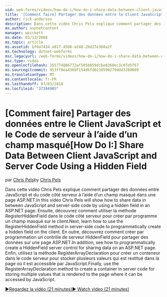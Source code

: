 ```yaml
---
uid: web-forms/videos/how-do-i/how-do-i-share-data-between-client-javascript-and-server-code-using-a-hidden-field
title: '[Comment faire] Partager des données entre le Client JavaScript et le Code de serveur à l’aide d’un champ masqué | Microsoft Docs'
author: rick-anderson
description: Dans cette vidéo Chris Pels explique comment partager des données entre JavaScript et du code côté serveur à l’aide d’un champ masqué dans une page ASP.NET. Ensuite, découvrez comment t...
ms.author: aspnetcontent
manager: wpickett
ms.date: 03/13/2008
ms.topic: article
ms.assetid: bf0a7434-a017-4506-a240-2bd27e360a2f
ms.technology: dotnet-webforms
msc.legacyurl: /web-forms/videos/how-do-i/how-do-i-share-data-between-client-javascript-and-server-code-using-a-hidden-field
msc.type: video
ms.openlocfilehash: 255774886772af585b859dcbe8268ec3c07d5f67
ms.sourcegitcommit: 953ff9ea4369f154d6fd0239599279ddd3280009
ms.translationtype: MT
ms.contentlocale: fr-FR
ms.lasthandoff: 07/03/2018
ms.locfileid: "37384905"
---
```

<a name="how-do-i-share-data-between-client-javascript-and-server-code-using-a-hidden-field"></a><span data-ttu-id="1897f-104">[Comment faire] Partager des données entre le Client JavaScript et le Code de serveur à l’aide d’un champ masqué</span><span class="sxs-lookup"><span data-stu-id="1897f-104">[How Do I:] Share Data Between Client JavaScript and Server Code Using a Hidden Field</span></span>
====================
<span data-ttu-id="1897f-105">par [Chris Pels](https://twitter.com/chrispels)</span><span class="sxs-lookup"><span data-stu-id="1897f-105">by [Chris Pels](https://twitter.com/chrispels)</span></span>

<span data-ttu-id="1897f-106">Dans cette vidéo Chris Pels explique comment partager des données entre JavaScript et du code côté serveur à l’aide d’un champ masqué dans une page ASP.NET.</span><span class="sxs-lookup"><span data-stu-id="1897f-106">In this video Chris Pels will show how to share data in between JavaScript and server-side code by using a hidden field in an ASP.NET page.</span></span> <span data-ttu-id="1897f-107">Ensuite, découvrez comment utiliser la méthode RegisterHiddenField dans le code côté serveur pour créer par programme un champ masqué sur le client.</span><span class="sxs-lookup"><span data-stu-id="1897f-107">Next, learn how to use the RegisterHiddenField method in server-side code to programmatically create a hidden field on the client.</span></span> <span data-ttu-id="1897f-108">En outre, découvrez comment créer par programmation un contrôle de serveur HiddenField pour partager des données sur une page ASP.NET.</span><span class="sxs-lookup"><span data-stu-id="1897f-108">In addition, see how to programmatically create a HiddenField server control for sharing data on an ASP.NET page.</span></span> <span data-ttu-id="1897f-109">Enfin, utilisez la méthode RegisterArrayDeclaration pour créer un conteneur dans le code serveur pour stocker plusieurs valeurs qui est restitué dans la page où il est accessible par JavaScript.</span><span class="sxs-lookup"><span data-stu-id="1897f-109">Finally, use the RegisterArrayDeclaration method to create a container in server code for storing multiple values that is rendered to the page where it can be accessed by JavaScript.</span></span>

[<span data-ttu-id="1897f-110">&#9654;Regardez la vidéo (21 minutes)</span><span class="sxs-lookup"><span data-stu-id="1897f-110">&#9654; Watch video (21 minutes)</span></span>](https://channel9.msdn.com/Blogs/ASP-NET-Site-Videos/how-do-i-share-data-between-client-javascript-and-server-code-using-a-hidden-field)
